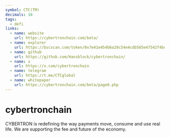 ```yaml
---
symbol: CTC(TM)
decimals: 18
tags:
  - defi
links:
  - name: website
    url: https://cybertronchain.com/beta/
  - name: explorer
    url: https://bscscan.com/token/0x7e41e454b6a29c54e4cdb565e47542f4bcb37ef1
  - name: github
    url: https://github.com/Hansblock/cybertronchain/
  - name: x
    url: https://x.com/cybertronchain
  - name: telegram
    url: https://t.me/CTCglobal
  - name: whitepaper
    url: https://cybertronchain.com/beta/page6.php
---
```


# cybertronchain

CYBERTRON is redefining the way payments move, consume and use real life. We are supporting the fee and future of the economy.
